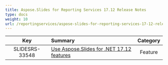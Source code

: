 ```yaml
---
title: Aspose.Slides for Reporting Services 17.12 Release Notes
type: docs
weight: 10
url: /reportingservices/aspose-slides-for-reporting-services-17-12-release-notes/
---
```


|**Key** |**Summary** |**Category** |
| :-: | :- | :-: |
|SLIDESRS-33548|[Use Aspose.Slides for .NET 17.12 features](/slides/net/aspose-slides-for-net-17-12-release-notes/)|Feature|

